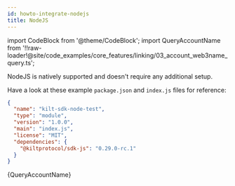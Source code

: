 ```yaml
---
id: howto-integrate-nodejs
title: NodeJS
---
```


import CodeBlock from '@theme/CodeBlock';
import QueryAccountName from '!!raw-loader!@site/code_examples/core_features/linking/03_account_web3name_query.ts';

NodeJS is natively supported and doesn't require any additional setup.

Have a look at these example `package.json` and `index.js` files for reference:

```json
{
  "name": "kilt-sdk-node-test",
  "type": "module",
  "version": "1.0.0",
  "main": "index.js",
  "license": "MIT",
  "dependencies": {
    "@kiltprotocol/sdk-js": "0.29.0-rc.1"
  }
}
```

<CodeBlock className="language-ts">
  {QueryAccountName}
</CodeBlock>